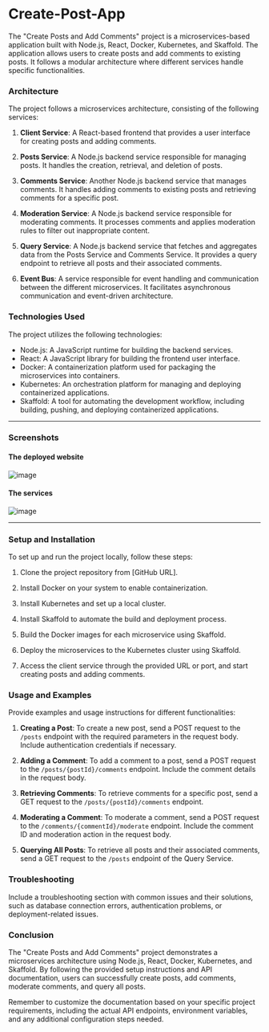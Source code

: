 # Create-Post-App


The "Create Posts and Add Comments" project is a microservices-based application built with Node.js, React, Docker, Kubernetes, and Skaffold. The application allows users to create posts and add comments to existing posts. It follows a modular architecture where different services handle specific functionalities.

### Architecture

The project follows a microservices architecture, consisting of the following services:

1. **Client Service**: A React-based frontend that provides a user interface for creating posts and adding comments.

1. **Posts Service**: A Node.js backend service responsible for managing posts. It handles the creation, retrieval, and deletion of posts.

1. **Comments Service**: Another Node.js backend service that manages comments. It handles adding comments to existing posts and retrieving comments for a specific post.

1. **Moderation Service**: A Node.js backend service responsible for moderating comments. It processes comments and applies moderation rules to filter out inappropriate content.

1. **Query Service**: A Node.js backend service that fetches and aggregates data from the Posts Service and Comments Service. It provides a query endpoint to retrieve all posts and their associated comments.

1. **Event Bus**: A service responsible for event handling and communication between the different microservices. It facilitates asynchronous communication and event-driven architecture.

### Technologies Used

The project utilizes the following technologies:

- Node.js: A JavaScript runtime for building the backend services.
- React: A JavaScript library for building the frontend user interface.
- Docker: A containerization platform used for packaging the microservices into containers.
- Kubernetes: An orchestration platform for managing and deploying containerized applications.
- Skaffold: A tool for automating the development workflow, including building, pushing, and deploying containerized applications.

<hr>

### Screenshots
#### The deployed website
![image](https://github.com/MhmoudYahia/Create-Post-App/assets/94763036/60b73810-cb1c-4d56-95e1-75424a8f8fff)
#### The services
![image](https://github.com/MhmoudYahia/Create-Post-App/assets/94763036/ec1b93e1-8a33-496b-80bd-4bcfcc97bf47)

<hr>

### Setup and Installation

To set up and run the project locally, follow these steps:

1. Clone the project repository from \[GitHub URL\].

1. Install Docker on your system to enable containerization.

1. Install Kubernetes and set up a local cluster.

1. Install Skaffold to automate the build and deployment process.

1. Build the Docker images for each microservice using Skaffold.

1. Deploy the microservices to the Kubernetes cluster using Skaffold.

1. Access the client service through the provided URL or port, and start creating posts and adding comments.

### Usage and Examples

Provide examples and usage instructions for different functionalities:

1. **Creating a Post**: To create a new post, send a POST request to the `/posts` endpoint with the required parameters in the request body. Include authentication credentials if necessary.

1. **Adding a Comment**: To add a comment to a post, send a POST request to the `/posts/{postId}/comments` endpoint. Include the comment details in the request body.

1. **Retrieving Comments**: To retrieve comments for a specific post, send a GET request to the `/posts/{postId}/comments` endpoint.

1. **Moderating a Comment**: To moderate a comment, send a POST request to the `/comments/{commentId}/moderate` endpoint. Include the comment ID and moderation action in the request body.

1. **Querying All Posts**: To retrieve all posts and their associated comments, send a GET request to the `/posts` endpoint of the Query Service.

### Troubleshooting

Include a troubleshooting section with common issues and their solutions, such as database connection errors, authentication problems, or deployment-related issues.

### Conclusion

The "Create Posts and Add Comments" project demonstrates a microservices architecture using Node.js, React, Docker, Kubernetes, and Skaffold. By following the provided setup instructions and API documentation, users can successfully create posts, add comments, moderate comments, and query all posts.

Remember to customize the documentation based on your specific project requirements, including the actual API endpoints, environment variables, and any additional configuration steps needed.
